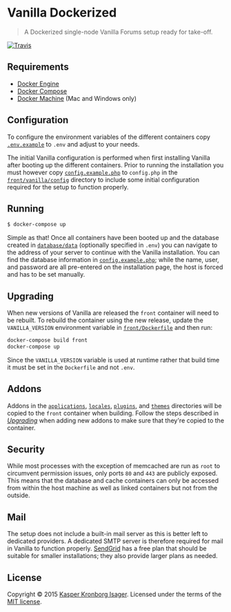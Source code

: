 # Vanilla Dockerized

> A Dockerized single-node Vanilla Forums setup ready for take-off.

[![Travis](https://img.shields.io/travis/kasperisager/vanilla-dockerized.svg)](https://travis-ci.org/kasperisager/vanilla-dockerized)

## Requirements

- [Docker Engine](https://docs.docker.com/installation/)
- [Docker Compose](https://docs.docker.com/compose/)
- [Docker Machine](https://docs.docker.com/machine/) (Mac and Windows only)

## Configuration

To configure the environment variables of the different containers copy [`.env.example`](.env.example) to `.env` and adjust to your needs.

The initial Vanilla configuration is performed when first installing Vanilla after booting up the different containers. Prior to running the installation you must however copy [`config.example.php`](front/config/vanilla/config.example.php) to `config.php` in the [`front/vanilla/config`](front/config/vanilla) directory to include some initial configuration required for the setup to function properly.

## Running

```sh
$ docker-compose up
```

Simple as that! Once all containers have been booted up and the database created in [`database/data`](database/data) (optionally specified in `.env`) you can navigate to the address of your server to continue with the Vanilla installation. You can find the database information in [`config.example.php`](front/config/vanilla/config.example.php); while the name, user, and password are all pre-entered on the installation page, the host is forced and has to be set manually.

## Upgrading

When new versions of Vanilla are released the `front` container will need to be rebuilt. To rebuild the container using the new release, update the `VANILLA_VERSION` environment variable in [`front/Dockerfile`](front/Dockerfile) and then run:

```sh
docker-compose build front
docker-compose up
```

Since the `VANILLA_VERSION` variable is used at runtime rather that build time it must be set in the `Dockerfile` and not `.env`.

## Addons

Addons in the [`applications`](applcations), [`locales`](locales), [`plugins`](plugins), and [`themes`](themes) directories will be copied to the `front` container when building. Follow the steps described in [_Upgrading_](#upgrading) when adding new addons to make sure that they're copied to the container.

## Security

While most processes with the exception of memcached are run as `root` to circumvent permission issues, only ports `80` and `443` are publicly exposed. This means that the database and cache containers can only be accessed from within the host machine as well as linked containers but not from the outside.

## Mail

The setup does not include a built-in mail server as this is better left to dedicated providers. A dedicated SMTP server is therefore required for mail in Vanilla to function properly. [SendGrid](https://sendgrid.com) has a free plan that should be suitable for smaller installations; they also provide larger plans as needed.

## License

Copyright &copy; 2015 [Kasper Kronborg Isager](https://github.com/kasperisager). Licensed under the terms of the [MIT license](LICENSE.md).
